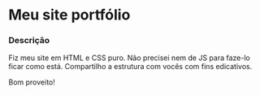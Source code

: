 # Meu site portfólio

### Descrição

Fiz meu site em HTML e CSS puro. Não precisei nem de JS para faze-lo ficar como está.
Compartilho a estrutura com vocês com fins edicativos.

Bom proveito!
